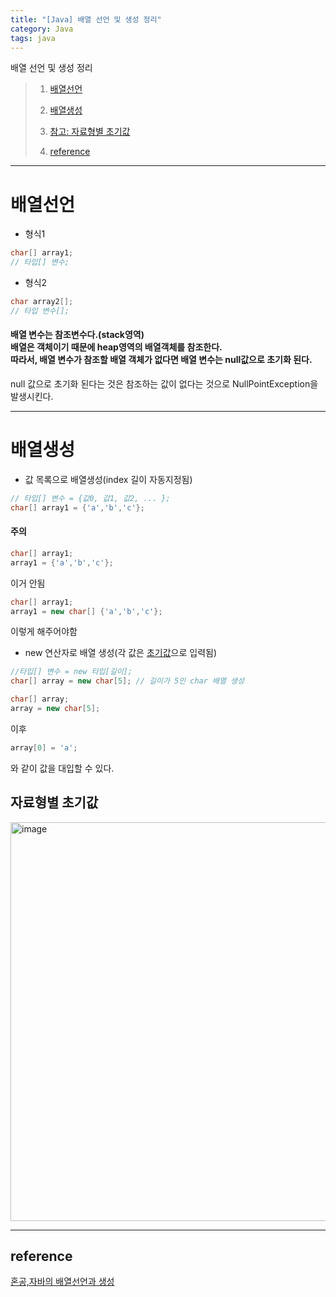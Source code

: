 ```yaml
---
title: "[Java] 배열 선언 및 생성 정리"
category: Java
tags: java 
---
```

배열 선언 및 생성 정리

> 1. [배열선언](#배열선언)
>
> 2. [배열생성](#배열생성)
>
> 3. [참고: 자료형별 초기값](#자료형별-초기값)
>
> 4. [reference](#reference)

-----

# 배열선언

- 형식1

```java
char[] array1;
// 타입[] 변수;
```

- 형식2

```java
char array2[];
// 타입 변수[];
```

<h4 class="text-red">
배열 변수는 참조변수다.(stack영역)
<br> 
배열은 객체이기 때문에 heap영역의 배열객체를 참조한다.
<br>
따라서, 배열 변수가 참조할 배열 객체가 없다면 배열 변수는 null값으로 초기화 된다.
</h4>

null 값으로 초기화 된다는 것은 참조하는 값이 없다는 것으로 NullPointException을 발생시킨다.

-----

# 배열생성

- 값 목록으로 배열생성(index 길이 자동지정됨)

```java
// 타입[] 변수 = {값0, 값1, 값2, ... };
char[] array1 = {'a','b','c'};
```

<h4 class="text-red">주의</h4>

```java
char[] array1;
array1 = {'a','b','c'};
```
이거 안됨

```java
char[] array1;
array1 = new char[] {'a','b','c'};
```
이렇게 해주어야함

- new 연산자로 배열 생성(각 값은 [초기값](#자료형별-초기값)으로 입력됨)

```java
//타입[] 변수 = new 타입[길이];
char[] array = new char[5]; // 길이가 5인 char 배열 생성
```

```java
char[] array;
array = new char[5];
```

이후 

```java
array[0] = 'a';
```
와 같이 값을 대입할 수 있다.


## 자료형별 초기값
<img width="638" alt="image" src="https://github.com/junodevv/junodevv.github.io/assets/126752196/bf7601d1-b738-4890-bc2d-9b199252a7f3">

-----

## reference

[혼공,자바의 배열선언과 생성](https://hongong.hanbit.co.kr/java-%EC%9E%90%EB%B0%94-%EB%B0%B0%EC%97%B4array-%EC%84%A0%EC%96%B8%ED%95%98%EA%B3%A0-%EC%83%9D%EC%84%B1%ED%95%98%EA%B8%B0/)
